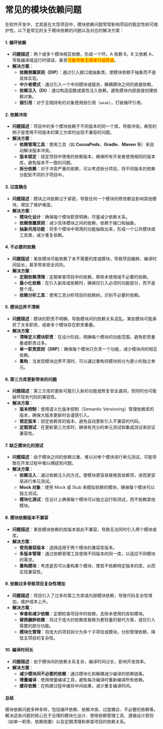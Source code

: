 # 常见的模块依赖问题

在软件开发中，尤其是在大型项目中，模块依赖问题常常影响项目的稳定性和可维护性。以下是常见的关于模块依赖的问题以及对应的解决方案：

#### 1. **循环依赖**

* **问题描述**：两个或多个模块相互依赖，形成一个环。A 依赖 B，B 又依赖 A，导致编译或运行时错误，甚至<mark style="color:red;">可能导致无限递归或死锁</mark>。
* **解决方案**：
  * **依赖倒置原则（DIP）**：通过引入接口或抽象类，使模块依赖于抽象而不是具体实现。
  * **中介者模式**：通过引入一个中间模块或服务，解耦模块之间的直接依赖。
  * **依赖注入（DI）**：通过构造函数或属性注入依赖，避免模块内部直接创建依赖对象。
  * **弱引用**：对于互相持有的对象使用弱引用（`weak`），打破循环引用。

#### 2. **依赖冲突**

* **问题描述**：项目中的多个模块依赖于不同版本的同一个库，导致冲突。典型的例子是使用不同版本的第三方库时出现不兼容的问题。
* **解决方案**：
  * **依赖管理工具**：使用工具（如 **CocoaPods**、**Gradle**、**Maven** 等）来自动解决版本冲突。
  * **版本锁定**：锁定项目中使用的依赖版本，确保所有开发者使用相同的版本库，避免版本不一致的问题。
  * **拆分依赖**：对于冲突严重的依赖，可以考虑拆分项目，将不同版本的依赖分配到不同的子项目中。

#### 3. **过度耦合**

* **问题描述**：模块之间依赖过于紧密，导致任何一个模块的修改都会影响其他模块，增加了维护难度。
* **解决方案**：
  * **模块化设计**：确保每个模块职责明确，尽量减少依赖关系。
  * **依赖倒置原则**：减少具体模块之间的依赖，依赖于接口和抽象。
  * **抽象共用功能**：将多个模块中常用的功能抽取出来，形成一个公共模块或工具类，减少重复依赖。

#### 4. **不必要的依赖**

* **问题描述**：某些模块可能依赖了本不需要的库或模块，导致项目臃肿，编译时间延长，甚至带来安全风险。
* **解决方案**：
  * **定期依赖清理**：定期审查项目中的依赖，移除未使用或不必要的依赖。
  * **最小化依赖**：在引入新库或依赖时，确保仅引入必须的功能部分，而不是整个库。
  * **依赖分析工具**：使用工具分析项目的依赖树，识别不必要的依赖。

#### 5. **模块边界不清晰**

* **问题描述**：模块的职责不明确，导致模块间的依赖关系混乱。某些模块可能承担了太多职责，或者多个模块存在职责重叠。
* **解决方案**：
  * **清晰定义模块职责**：在设计阶段，明确每个模块的功能范围，避免职责重叠或职责过多。
  * **单一职责原则（SRP）**：确保每个模块只负责一个功能，减少模块间的相互依赖。
  * **重构**：当发现模块边界不清时，可以通过重构将模块拆分为更小的独立单元。

#### 6. **第三方库更新带来的问题**

* **问题描述**：第三方库的更新可能引入新的功能或修复安全漏洞，但同时也可能破坏现有代码的兼容性。
* **解决方案**：
  * **版本控制**：使用语义化版本控制（Semantic Versioning）管理依赖库的版本，确保大版本更新时会谨慎引入。
  * **锁定版本**：锁定依赖库的版本，避免自动更新引入不兼容的代码。
  * **定期测试**：在更新第三方库时，确保有充分的单元测试和集成测试来验证兼容性。

#### 7. **缺乏模块化的测试**

* **问题描述**：由于模块之间的依赖过重，难以对单个模块进行单元测试，可能导致在开发过程中难以捕捉到问题。
* **解决方案**：
  * **依赖注入**：通过依赖注入的方式，使模块更容易替换其依赖项，进而更容易进行单元测试。
  * **Mock 对象**：使用 Mock 或 Stub 来模拟依赖的模块，确保每个模块可以独立测试。
  * **模块化测试**：在设计上确保每个模块可以独立运行和测试，而不依赖其他模块。

#### 8. **模块依赖版本不兼容**

* **问题描述**：某些模块依赖的库版本彼此不兼容，导致无法同时引入两个模块或库。
* **解决方案**：
  * **使用兼容版本**：选择适用于两个模块的兼容库版本。
  * **多版本管理**：通过依赖管理工具使用不同版本的同一库，以适应不同模块的需求。
  * **重构模块**：考虑是否可以重构某个模块，使其不依赖特定版本的库，从而实现兼容性。

#### 9. **依赖过多导致项目复杂性增加**

* **问题描述**：项目引入了过多的第三方库或内部模块依赖，导致代码复杂性增加，维护成本上升。
* **解决方案**：
  * **审查和减少依赖**：定期检查项目中的依赖，去除未使用的库和模块。
  * **替换臃肿依赖**：将过于庞大的依赖库替换为更轻量的替代方案，或仅引入需要的部分功能。
  * **模块化管理**：将庞大的项目拆分为多个子项目或模块，分别管理依赖，降低主项目的复杂性。

#### 10. **编译时间长**

* **问题描述**：由于模块间的依赖关系复杂，编译时间过长，影响开发效率。
* **解决方案**：
  * **减少模块间不必要的依赖**：通过模块化和解耦减少编译的依赖链条。
  * **增量编译**：使用增量编译工具，避免每次编译时重新编译所有依赖。
  * **缓存依赖**：在构建过程中缓存中间结果，减少重复编译时间。

#### 总结

模块依赖问题多种多样，包括循环依赖、依赖冲突、过度耦合、不必要的依赖等。解决这些问题的核心在于合理的模块化设计、使用依赖管理工具、遵循设计原则（如单一职责、依赖倒置）以及定期清理和审查项目的依赖关系。

